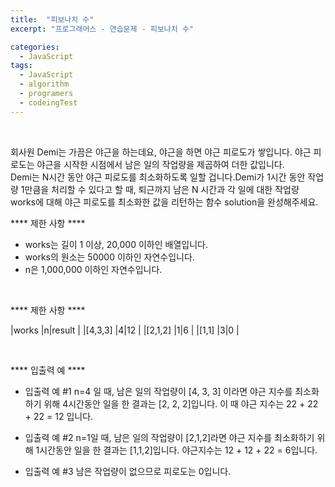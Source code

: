 ```yaml
---
title:  "피보나치 수"
excerpt: "프로그래머스 - 연습문제 - 피보나치 수"

categories:
  - JavaScript
tags: 
  - JavaScript
  - algorithm 
  - programers
  - codeingTest
---
```


<br/>

회사원 Demi는 가끔은 야근을 하는데요, 야근을 하면 야근 피로도가 쌓입니다. 야근 피로도는 야근을 시작한 시점에서 남은 일의 작업량을 제곱하여 더한 값입니다. <br/>
Demi는 N시간 동안 야근 피로도를 최소화하도록 일할 겁니다.Demi가 1시간 동안 작업량 1만큼을 처리할 수 있다고 할 때, 퇴근까지 남은 N 시간과 각 일에 대한 작업량 works에 대해 야근 피로도를 최소화한 값을 리턴하는 함수 solution을 완성해주세요.


 **** 제한 사항 ****

 - works는 길이 1 이상, 20,000 이하인 배열입니다.
 - works의 원소는 50000 이하인 자연수입니다.
 - n은 1,000,000 이하인 자연수입니다.

<br/>

 **** 제한 사항 ****

 |works     |n|result   |
 |[4,3,3]   |4|12       |
 |[2,1,2]   |1|6        |
 |[1,1]     |3|0        |

 <br/>


  **** 입출력 예 ****

 - 입출력 예 #1
n=4 일 때, 남은 일의 작업량이 [4, 3, 3] 이라면 야근 지수를 최소화하기 위해 4시간동안 일을 한 결과는 [2, 2, 2]입니다. 이 때 야근 지수는 22 + 22 + 22 = 12 입니다.

 - 입출력 예 #2
n=1일 때, 남은 일의 작업량이 [2,1,2]라면 야근 지수를 최소화하기 위해 1시간동안 일을 한 결과는 [1,1,2]입니다. 야근지수는 12 + 12 + 22 = 6입니다.

 - 입출력 예 #3
남은 작업량이 없으므로 피로도는 0입니다.